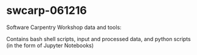 # swcarp-061216
Software Carpentry Workshop data and tools:

Contains bash shell scripts, input and processed data, and python scripts (in the form of Jupyter Notebooks)
